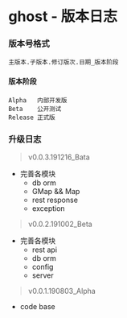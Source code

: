 # ghost - 版本日志

### 版本号格式
```
主版本.子版本.修订版次.日期_版本阶段
```

#### 版本阶段
```
Alpha   内部开发版
Beta    公开测试
Release 正式版
```

### 升级日志
> v0.0.3.191216_Bata
 - 完善各模块
    - db orm
    - GMap && Map
    - rest response
    - exception
> v0.0.2.191002_Beta
 - 完善各模块
     - rest api
     - db orm
     - config
     - server
> v0.0.1.190803_Alpha
 - code base